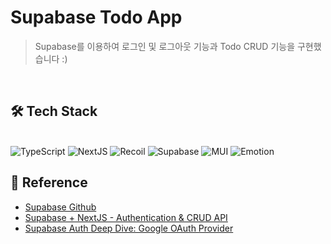 # Supabase Todo App

> Supabase를 이용하여 로그인 및 로그아웃 기능과 Todo CRUD 기능을 구현했습니다 :)

<br/>

## 🛠️ Tech Stack

<br/>
<img alt="TypeScript" src ="https://img.shields.io/badge/TypeScript-3178C6.svg?&logo=TypeScript&logoColor=white"/> <img alt="NextJS" src ="https://img.shields.io/badge/NextJS-000000.svg?&logo=Next.js&logoColor=white"/>
<img alt="Recoil" src="https://img.shields.io/badge/Recoil-007AF4"/>
<img alt="Supabase" src ="https://img.shields.io/badge/Supabase-3ECF8E.svg?&logo=Supabase&logoColor=white"/>
<img alt="MUI" src ="https://img.shields.io/badge/Mui-007FFF.svg?&logo=MUI&logoColor=white"/>
<img alt="Emotion" src ="https://img.shields.io/badge/Emotion-D26AC2.svg?&logo=styled-components&logoColor=white"/>

<br/>

## 📖 Reference

- [Supabase Github](https://github.com/supabase/supabase)
- [Supabase + NextJS - Authentication & CRUD API](https://cloudnweb.dev/2022/02/supabase-nextjs-authentication-crud/)
- [Supabase Auth Deep Dive: Google OAuth Provider](https://www.youtube.com/watch?v=_XM9ziOzWk4)
